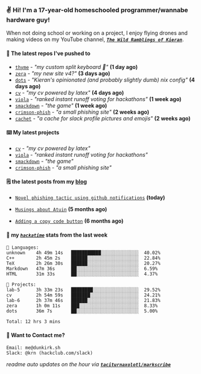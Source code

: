 ### ✌️ Hi! I'm a 17-year-old homeschooled programmer/wannabe hardware guy!

When not doing school or working on a project, I enjoy flying drones and making videos on my YouTube channel, [**_`The Wild Ramblings of Kieran`_**](https://youtube.com/@kieran.rambles).

#### 👷 The latest repos I've pushed to

- [`thyme`](https://github.com/taciturnaxolotl/thyme) - _"my custom split keyboard 🫶"_ **(1 day ago)**
- [`zera`](https://github.com/taciturnaxolotl/zera) - _"my new site v4?"_ **(3 days ago)**
- [`dots`](https://github.com/taciturnaxolotl/dots) - _"Kieran's opinionated (and probably slightly dumb) nix config"_ **(4 days ago)**
- [`cv`](https://github.com/taciturnaxolotl/cv) - _"my cv powered by latex"_ **(4 days ago)**
- [`viola`](https://github.com/taciturnaxolotl/viola) - _"ranked instant runoff voting for hackathons"_ **(1 week ago)**
- [`smackdown`](https://github.com/taciturnaxolotl/smackdown) - _"the game"_ **(1 week ago)**
- [`crimson-phish`](https://github.com/taciturnaxolotl/crimson-phish) - _"a small phishing site"_ **(2 weeks ago)**
- [`cachet`](https://github.com/taciturnaxolotl/cachet) - _"a cache for slack profile pictures and emojis"_ **(2 weeks ago)**

#### ⌨️ My latest projects

- [`cv`](https://github.com/taciturnaxolotl/cv) - _"my cv powered by latex"_
- [`viola`](https://github.com/taciturnaxolotl/viola) - _"ranked instant runoff voting for hackathons"_
- [`smackdown`](https://github.com/taciturnaxolotl/smackdown) - _"the game"_
- [`crimson-phish`](https://github.com/taciturnaxolotl/crimson-phish) - _"a small phishing site"_

#### 🗒️ the latest posts from my [blog](https://dunkirk.sh)

- [`Novel phishing tactic using github notifications`](https://dunkirk.sh/blog/github-phishing/) **(today)**

- [`Musings about Atuin`](https://dunkirk.sh/blog/atuin/) **(5 months ago)**

- [`Adding a copy code button`](https://dunkirk.sh/blog/adding-a-copy-button/) **(6 months ago)**



#### 📡 my [_`hackatime`_](https://waka.hackclub.com) stats from the last week

```text
💾 Languages:
unknown    4h 49m 14s   ███████████░░░░░░░░░░░░░░  40.02%
C++        2h 45m 2s    ██████░░░░░░░░░░░░░░░░░░░  22.84%
TeX        2h 26m 30s   ██████░░░░░░░░░░░░░░░░░░░  20.27%
Markdown   47m 36s      ██░░░░░░░░░░░░░░░░░░░░░░░  6.59%
HTML       31m 33s      ██░░░░░░░░░░░░░░░░░░░░░░░  4.37%

💼 Projects:
lab-5      3h 33m 23s   ████████░░░░░░░░░░░░░░░░░  29.52%
cv         2h 54m 59s   ███████░░░░░░░░░░░░░░░░░░  24.21%
lab-6      2h 37m 46s   ██████░░░░░░░░░░░░░░░░░░░  21.83%
zera       1h 0m 11s    ███░░░░░░░░░░░░░░░░░░░░░░  8.33%
dots       36m 7s       ██░░░░░░░░░░░░░░░░░░░░░░░  5.00%

Total: 12 hrs 3 mins
```

#### 📮 Want to Contact me?

```text
Email: me@dunkirk.sh
Slack: @krn (hackclub.com/slack)
```

_readme auto updates on the hour via [**`taciturnaxolotl/markscribe`**](https://github.com/taciturnaxolotl/markscribe)_
